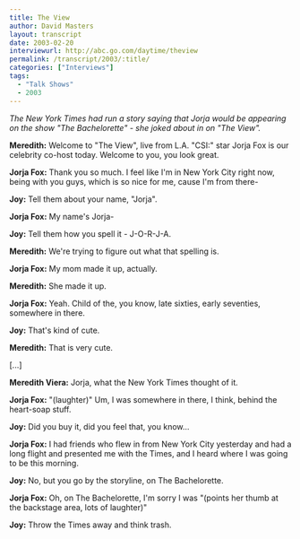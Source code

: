 ```yaml
---
title: The View
author: David Masters
layout: transcript
date: 2003-02-20
interviewurl: http://abc.go.com/daytime/theview
permalink: /transcript/2003/:title/
categories: ["Interviews"]
tags:
  - "Talk Shows"
  - 2003
---
```


_The New York Times had run a story saying that Jorja would be appearing on the show "The Bachelorette" - she joked about in on "The View"._

**Meredith:** Welcome to "The View", live from L.A. "CSI:" star Jorja Fox is our celebrity co-host today. Welcome to you, you look great.

**Jorja Fox:** Thank you so much. I feel like I'm in New York City right now, being with you guys, which is so nice for me, cause I'm from there-

**Joy:** Tell them about your name, "Jorja".

**Jorja Fox:** My name's Jorja-

**Joy:** Tell them how you spell it - J-O-R-J-A.

**Meredith:** We're trying to figure out what that spelling is.

**Jorja Fox:** My mom made it up, actually.

**Meredith:** She made it up.

**Jorja Fox:** Yeah. Child of the, you know, late sixties, early seventies, somewhere in there.

**Joy:** That's kind of cute.

**Meredith:** That is very cute.

[...]

**Meredith Viera:** Jorja, what the New York Times thought of it.

**Jorja Fox:** "(laughter)" Um, I was somewhere in there, I think, behind the heart-soap stuff.

**Joy:** Did you buy it, did you feel that, you know...

**Jorja Fox:** I had friends who flew in from New York City yesterday and had a long flight and presented me with the Times, and I heard where I was going to be this morning.

**Joy:** No, but you go by the storyline, on The Bachelorette.

**Jorja Fox:** Oh, on The Bachelorette, I'm sorry I was "(points her thumb at the backstage area, lots of laughter)"

**Joy:** Throw the Times away and think trash.